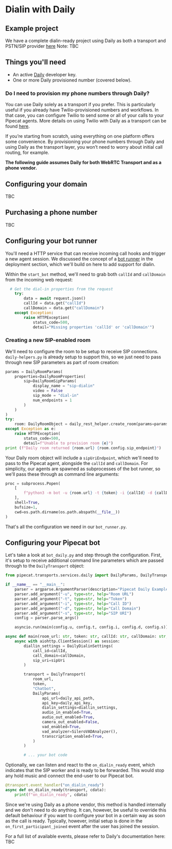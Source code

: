 # Dialin with Daily

## Example project

We have a complete dialin-ready project using Daily as both a transport and PSTN/SIP provider [here](#) Note: TBC

## Things you'll need

- An active [Daily](daily.co) developer key.
- One or more Daily provisioned number (covered below).

### Do I need to provision my phone numbers through Daily?

You can use Daily solely as a transport if you prefer. This is particularly useful if you already have Twilio-provisioned numbers and workflows. In that case, you can configure Twilio to send some or all of your calls to your Pipecat agents. More details on using Twilio with Daily as a transport can be found [here](#TBC).

If you’re starting from scratch, using everything on one platform offers some convenience. By provisioning your phone numbers through Daily and using Daily as the transport layer, you won’t need to worry about initial call routing, for example.

**The following guide assumes Daily for both WebRTC Transport and as a phone vendor.**

## Configuring your domain

TBC

## Purchasing a phone number

TBC

## Configuring your bot runner

You'll need a HTTP service that can receive incoming call hooks and trigger a new agent session. We discussed the concept of a [bot runner](http://localhost:3000/docs/deploying-your-bot/basic-pattern) in the deployment section, which we'll build on here to add support for dialin.

Within the `start_bot` method, we'll need to grab both `callId` and `callDomain` from the incoming web request:

```python
  # Get the dial-in properties from the request
    try:
        data = await request.json()
        callId = data.get("callId")
        callDomain = data.get("callDomain")
    except Exception:
        raise HTTPException(
            status_code=500,
            detail="Missing properties 'callId' or 'callDomain'")
```

### Creating a new SIP-enabled room

We'll need to configure the room to be setup to receive SIP connections. `daily-helpers.py` is already setup to support this, so we just need to pass through new SIP parameters as part of room creation:

```python
params = DailyRoomParams(
    properties=DailyRoomProperties(
        sip=DailyRoomSipParams(
            display_name = "sip-dialin"
            video = False
            sip_mode = "dial-in"
            num_endpoints = 1
        )
    )
)
try:
    room: DailyRoomObject = daily_rest_helper.create_room(params=params)
except Exception as e:
    raise HTTPException(
        status_code=500,
        detail=f"Unable to provision room {e}")
print (f"Daily room returned {room.url} {room.config.sip_endpoint}")
```

Your Daily room object will include a `sipUriEndpoint`, which we'll need to pass to the Pipecat agent, alongside the `callId` and `callDomain`. For simplicity, our agents are spawned as subprocesses of the bot runner, so we'll pass these through as command line arguments:

```python
proc = subprocess.Popen(
    [
        f"python3 -m bot -u {room.url} -t {token} -i {callId} -d {callDomain} -s {room.config.sip_endpoint}"
    ],
    shell=True,
    bufsize=1,
    cwd=os.path.dirname(os.path.abspath(__file__))
)
```

That's all the configuration we need in our `bot_runner.py`.

## Configuring your Pipecat bot

Let's take a look at `bot_daily.py` and step through the configuration. First, it's setup to receive additional command line parameters which are passed through to the `DailyTransport` object:

```python
from pipecat.transports.services.daily import DailyParams, DailyTransport, DailyDialinSettings

if __name__ == "__main__":
    parser = argparse.ArgumentParser(description="Pipecat Daily Example")
    parser.add_argument("-u", type=str, help="Room URL")
    parser.add_argument("-t", type=str, help="Token")
    parser.add_argument("-i", type=str, help="Call ID")
    parser.add_argument("-d", type=str, help="Call Domain")
    parser.add_argument("-s", type=str, help="SIP URI")
    config = parser.parse_args()

    asyncio.run(main(config.u, config.t, config.i, config.d, config.s))

async def main(room_url: str, token: str, callId: str, callDomain: str, sipUri: str):
    async with aiohttp.ClientSession() as session:
        diallin_settings = DailyDialinSettings(
            call_id=callId,
            call_domain=callDomain,
            sip_uri=sipUri
        )

        transport = DailyTransport(
            room_url,
            token,
            "Chatbot",
            DailyParams(
                api_url=daily_api_path,
                api_key=daily_api_key,
                dialin_settings=diallin_settings,
                audio_in_enabled=True,
                audio_out_enabled=True,
                camera_out_enabled=False,
                vad_enabled=True,
                vad_analyzer=SileroVADAnalyzer(),
                transcription_enabled=True,
            )
        )

        # ... your bot code
```

Optionally, we can listen and react to the `on_dialin_ready` event, which indicates that the SIP worker and is ready to be forwarded. This would stop any hold music and connect the end-user to our Pipecat bot.

```python
@transport.event_handler("on_dialin_ready")
async def on_dialin_ready(transport, cdata):
    print(f"on_dialin_ready", cdata)

```

Since we're using Daily as a phone vendor, this method is handled internally and we don't need to do anything. It can, however, be useful to override this default behaviour if you want to configure your bot in a certain way as soon as the call is ready. Typically, however, initial setup is done in the `on_first_participant_joined` event after the user has joined the session.

For a full list of available events, please refer to Daily's documentation here: TBC